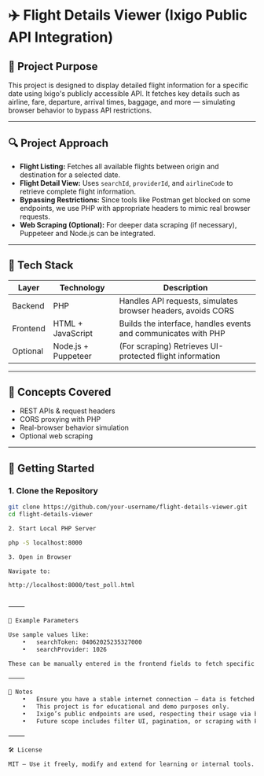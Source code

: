 # ✈️ Flight Details Viewer (Ixigo Public API Integration)

## 📌 Project Purpose

This project is designed to display detailed flight information for a specific date using Ixigo's publicly accessible API. It fetches key details such as airline, fare, departure, arrival times, baggage, and more — simulating browser behavior to bypass API restrictions.

---

## 🔍 Project Approach

- **Flight Listing:** Fetches all available flights between origin and destination for a selected date.
- **Flight Detail View:** Uses `searchId`, `providerId`, and `airlineCode` to retrieve complete flight information.
- **Bypassing Restrictions:** Since tools like Postman get blocked on some endpoints, we use PHP with appropriate headers to mimic real browser requests.
- **Web Scraping (Optional):** For deeper data scraping (if necessary), Puppeteer and Node.js can be integrated.

---

## 🧰 Tech Stack

| Layer    | Technology       | Description                                                      |
|----------|------------------|------------------------------------------------------------------|
| Backend  | PHP              | Handles API requests, simulates browser headers, avoids CORS     |
| Frontend | HTML + JavaScript| Builds the interface, handles events and communicates with PHP   |
| Optional | Node.js + Puppeteer | (For scraping) Retrieves UI-protected flight information         |

---

## 🧠 Concepts Covered

- REST APIs & request headers
- CORS proxying with PHP
- Real-browser behavior simulation
- Optional web scraping

---

## 🚀 Getting Started

### 1. Clone the Repository

```bash
git clone https://github.com/your-username/flight-details-viewer.git
cd flight-details-viewer

2. Start Local PHP Server

php -S localhost:8000

3. Open in Browser

Navigate to:

http://localhost:8000/test_poll.html


⸻

🔧 Example Parameters

Use sample values like:
	•	searchToken: 04062025235327000
	•	searchProvider: 1026

These can be manually entered in the frontend fields to fetch specific flight information.

⸻

📌 Notes
	•	Ensure you have a stable internet connection — data is fetched live.
	•	This project is for educational and demo purposes only.
	•	Ixigo’s public endpoints are used, respecting their usage via browser headers.
	•	Future scope includes filter UI, pagination, or scraping with Puppeteer/Express.js.

⸻

🛠️ License

MIT – Use it freely, modify and extend for learning or internal tools.

